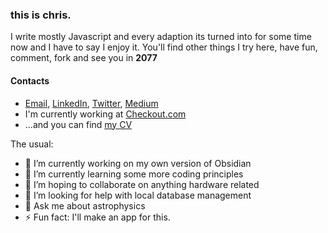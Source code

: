 ### this is chris.

I write mostly Javascript and every adaption its turned into for some time now and I have to say I enjoy it. You'll find other things I try here, have fun, comment, fork and see you in **2077**

#### Contacts
- [Email](mailto://enitanchris@gmail.com), [LinkedIn](https://www.linkedin.com/in/chrisenitan/), [Twitter](https://twitter.com/mushsick), [Medium](https://medium.com/@mushsick)
- I'm currently working at [Checkout.com](https://github.com/chris-enitan-cko)
- ...and you can find [my CV](http://bit.ly/2ZS0i0i)


The usual:

- 🔭 I’m currently working on my own version of Obsidian
- 🌱 I’m currently learning some more coding principles
- 👯 I’m hoping to collaborate on anything hardware related
- 🤔 I’m looking for help with local database management
- 💬 Ask me about astrophysics
- ⚡ Fun fact: I'll make an app for this. 

